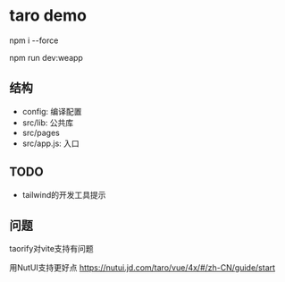 
# taro demo

npm i --force

npm run dev:weapp

## 结构

- config: 编译配置
- src/lib: 公共库
- src/pages
- src/app.js: 入口

## TODO

- tailwind的开发工具提示

## 问题 

taorify对vite支持有问题

用NutUI支持更好点 https://nutui.jd.com/taro/vue/4x/#/zh-CN/guide/start
